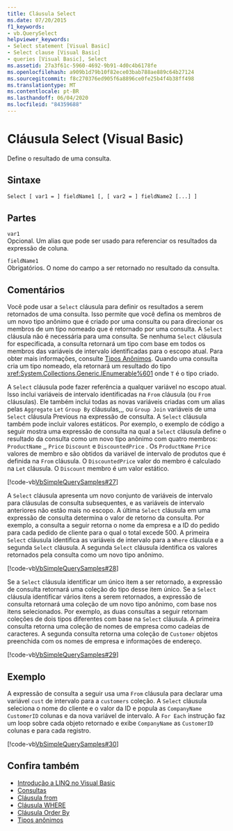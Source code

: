 ```yaml
---
title: Cláusula Select
ms.date: 07/20/2015
f1_keywords:
- vb.QuerySelect
helpviewer_keywords:
- Select statement [Visual Basic]
- Select clause [Visual Basic]
- queries [Visual Basic], Select
ms.assetid: 27a3f61c-5960-4692-9b91-4d0c4b6178fe
ms.openlocfilehash: a909b1d79b10f82ece03bab788ae889c64b27124
ms.sourcegitcommit: f8c270376ed905f6a8896ce0fe25b4f4b38ff498
ms.translationtype: MT
ms.contentlocale: pt-BR
ms.lasthandoff: 06/04/2020
ms.locfileid: "84359688"
---
```

# <a name="select-clause-visual-basic"></a>Cláusula Select (Visual Basic)
Define o resultado de uma consulta.  
  
## <a name="syntax"></a>Sintaxe  
  
```vb  
Select [ var1 = ] fieldName1 [, [ var2 = ] fieldName2 [...] ]  
```  
  
## <a name="parts"></a>Partes  
 `var1`  
 Opcional. Um alias que pode ser usado para referenciar os resultados da expressão de coluna.  
  
 `fieldName1`  
 Obrigatórios. O nome do campo a ser retornado no resultado da consulta.  
  
## <a name="remarks"></a>Comentários  
 Você pode usar a `Select` cláusula para definir os resultados a serem retornados de uma consulta. Isso permite que você defina os membros de um novo tipo anônimo que é criado por uma consulta ou para direcionar os membros de um tipo nomeado que é retornado por uma consulta. A `Select` cláusula não é necessária para uma consulta. Se nenhuma `Select` cláusula for especificada, a consulta retornará um tipo com base em todos os membros das variáveis de intervalo identificadas para o escopo atual. Para obter mais informações, consulte [Tipos Anônimos](../../programming-guide/language-features/objects-and-classes/anonymous-types.md). Quando uma consulta cria um tipo nomeado, ela retornará um resultado do tipo <xref:System.Collections.Generic.IEnumerable%601> onde `T` é o tipo criado.  
  
 A `Select` cláusula pode fazer referência a qualquer variável no escopo atual. Isso inclui variáveis de intervalo identificadas na `From` cláusula (ou `From` cláusulas). Ele também inclui todas as novas variáveis criadas com um alias pelas `Aggregate` `Let` `Group By` cláusulas,,, ou `Group Join` variáveis de uma `Select` cláusula Previous na expressão de consulta. A `Select` cláusula também pode incluir valores estáticos. Por exemplo, o exemplo de código a seguir mostra uma expressão de consulta na qual a `Select` cláusula define o resultado da consulta como um novo tipo anônimo com quatro membros: `ProductName` ,, `Price` `Discount` e `DiscountedPrice` . Os `ProductName` `Price` valores de membro e são obtidos da variável de intervalo de produtos que é definida na `From` cláusula. O `DiscountedPrice` valor do membro é calculado na `Let` cláusula. O `Discount` membro é um valor estático.  
  
 [!code-vb[VbSimpleQuerySamples#27](~/samples/snippets/visualbasic/VS_Snippets_VBCSharp/VbSimpleQuerySamples/VB/QuerySamples1.vb#27)]  
  
 A `Select` cláusula apresenta um novo conjunto de variáveis de intervalo para cláusulas de consulta subsequentes, e as variáveis de intervalo anteriores não estão mais no escopo. A última `Select` cláusula em uma expressão de consulta determina o valor de retorno da consulta. Por exemplo, a consulta a seguir retorna o nome da empresa e a ID do pedido para cada pedido de cliente para o qual o total excede 500. A primeira `Select` cláusula identifica as variáveis de intervalo para a `Where` cláusula e a segunda `Select` cláusula. A segunda `Select` cláusula identifica os valores retornados pela consulta como um novo tipo anônimo.  
  
 [!code-vb[VbSimpleQuerySamples#28](~/samples/snippets/visualbasic/VS_Snippets_VBCSharp/VbSimpleQuerySamples/VB/QuerySamples1.vb#28)]  
  
 Se a `Select` cláusula identificar um único item a ser retornado, a expressão de consulta retornará uma coleção do tipo desse item único. Se a `Select` cláusula identificar vários itens a serem retornados, a expressão de consulta retornará uma coleção de um novo tipo anônimo, com base nos itens selecionados. Por exemplo, as duas consultas a seguir retornam coleções de dois tipos diferentes com base na `Select` cláusula. A primeira consulta retorna uma coleção de nomes de empresa como cadeias de caracteres. A segunda consulta retorna uma coleção de `Customer` objetos preenchida com os nomes de empresa e informações de endereço.  
  
 [!code-vb[VbSimpleQuerySamples#29](~/samples/snippets/visualbasic/VS_Snippets_VBCSharp/VbSimpleQuerySamples/VB/QuerySamples1.vb#29)]  
  
## <a name="example"></a>Exemplo  
 A expressão de consulta a seguir usa uma `From` cláusula para declarar uma variável `cust` de intervalo para a `customers` coleção. A `Select` cláusula seleciona o nome do cliente e o valor da ID e popula as `CompanyName` `CustomerID` colunas e da nova variável de intervalo. A `For Each` instrução faz um loop sobre cada objeto retornado e exibe `CompanyName` as `CustomerID` colunas e para cada registro.  
  
 [!code-vb[VbSimpleQuerySamples#30](~/samples/snippets/visualbasic/VS_Snippets_VBCSharp/VbSimpleQuerySamples/VB/QuerySamples1.vb#30)]  
  
## <a name="see-also"></a>Confira também

- [Introdução a LINQ no Visual Basic](../../programming-guide/language-features/linq/introduction-to-linq.md)
- [Consultas](index.md)
- [Cláusula from](from-clause.md)
- [Cláusula WHERE](where-clause.md)
- [Cláusula Order By](order-by-clause.md)
- [Tipos anônimos](../../programming-guide/language-features/objects-and-classes/anonymous-types.md)
